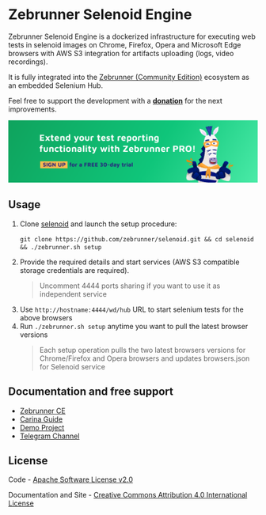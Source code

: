 Zebrunner Selenoid Engine
==================

Zebrunner Selenoid Engine is a dockerized infrastructure for executing web tests in selenoid images on Chrome, Firefox, Opera and Microsoft Edge browsers with AWS S3 integration for artifacts uploading (logs, video recordings).

It is fully integrated into the [Zebrunner (Community Edition)](https://zebrunner.github.io/zebrunner) ecosystem as an embedded Selenium Hub.

Feel free to support the development with a [**donation**](https://www.paypal.com/donate?hosted_button_id=JLQ4U468TWQPS) for the next improvements.

<p align="center">
  <a href="https://zebrunner.com/"><img alt="Zebrunner" src="./docs/img/zebrunner_intro.png"></a>
</p>

## Usage
1. Clone [selenoid](https://github.com/zebrunner/selenoid) and launch the setup procedure:
   ```
   git clone https://github.com/zebrunner/selenoid.git && cd selenoid && ./zebrunner.sh setup
   ```
2. Provide the required details and start services (AWS S3 compatible storage credentials are required).
   > Uncomment 4444 ports sharing if you want to use it as independent service
3. Use `http://hostname:4444/wd/hub` URL to start selenium tests for the above browsers
4. Run `./zebrunner.sh setup` anytime you want to pull the latest browser versions
   > Each setup operation pulls the two latest browsers versions for Chrome/Firefox and Opera browsers and updates browsers.json for Selenoid service

## Documentation and free support
* [Zebrunner CE](https://zebrunner.github.io/zebrunner) 
* [Carina Guide](http://qaprosoft.github.io/carina) 
* [Demo Project](https://github.com/qaprosoft/carina-demo) 
* [Telegram Channel](https://t.me/zebrunner)

## License
Code - [Apache Software License v2.0](http://www.apache.org/licenses/LICENSE-2.0)

Documentation and Site - [Creative Commons Attribution 4.0 International License](http://creativecommons.org/licenses/by/4.0/deed.en_US)
